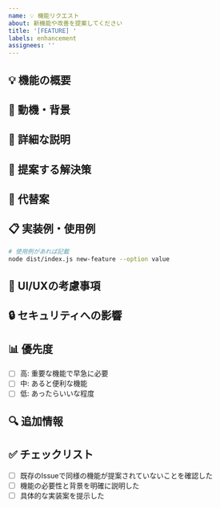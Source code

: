 ```yaml
---
name: 💡 機能リクエスト
about: 新機能や改善を提案してください
title: '[FEATURE] '
labels: enhancement
assignees: ''
---
```


## 💡 機能の概要
<!-- 提案する機能の簡潔な説明 -->

## 🎯 動機・背景
<!-- なぜこの機能が必要なのか、どのような問題を解決するのか -->

## 📝 詳細な説明
<!-- 機能の詳細な説明 -->

## 🔧 提案する解決策
<!-- 具体的にどのように実装するか -->

## 🔄 代替案
<!-- 他に考えられる解決策があれば記載 -->

## 📋 実装例・使用例
```bash
# 使用例があれば記載
node dist/index.js new-feature --option value
```

## 🎨 UI/UXの考慮事項
<!-- ユーザーインターフェースに関する考慮事項があれば -->

## 🔒 セキュリティへの影響
<!-- セキュリティに関する影響があるかどうか -->

## 📊 優先度
- [ ] 高: 重要な機能で早急に必要
- [ ] 中: あると便利な機能
- [ ] 低: あったらいいな程度

## 🔍 追加情報
<!-- その他、実装に役立つ情報があれば -->

## ✅ チェックリスト
- [ ] 既存のIssueで同様の機能が提案されていないことを確認した
- [ ] 機能の必要性と背景を明確に説明した
- [ ] 具体的な実装案を提示した 